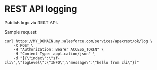 # REST API logging

Publish logs via REST API.

Sample request:

```shell
curl https://MY_DOMAIN.my.salesforce.com/services/apexrest/ok/log \
    -X POST \
    -H "Authorization: Bearer ACCESS_TOKEN" \
    -H "Content-Type: application/json" \
    -d "[{\"index\":\"sf-cli\",\"logLevel\":\"INFO\",\"message\":\"hello from cli\"}]"
```
